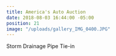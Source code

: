 ```yaml
---
title: America's Auto Auction
date: 2018-08-03 16:44:00 -05:00
position: 21
image: "/uploads/gallery_IMG_0400.JPG"
---
```


Storm Drainage Pipe Tie-in
